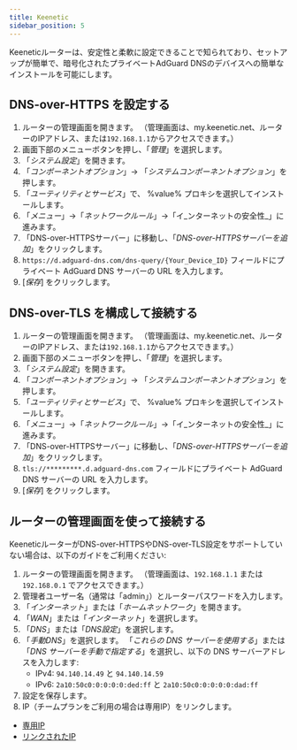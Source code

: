 ```yaml
---
title: Keenetic
sidebar_position: 5
---
```


Keeneticルーターは、安定性と柔軟に設定できることで知られており、セットアップが簡単で、暗号化されたプライベートAdGuard DNSのデバイスへの簡単なインストールを可能にします。

## DNS-over-HTTPS を設定する

1. ルーターの管理画面を開きます。 （管理画面は、my.keenetic.net、ルーターのIPアドレス、または`192.168.1.1`からアクセスできます。）
2. 画面下部のメニューボタンを押し、「_管理_」を選択します。
3. 「_システム設定_」を開きます。
4. 「_コンポーネントオプション_」→ 「_システムコンポーネントオプション_」を押します。
5. 「_ユーティリティとサービス_」で、 %value% プロキシを選択してインストールします。
6. 「_メニュー_」→「_ネットワークルール_」→「イ_ンターネットの安全性_」に進みます。
7. 「DNS-over-HTTPSサーバー」に移動し、「_DNS-over-HTTPSサーバーを追加_」をクリックします。
8. `https://d.adguard-dns.com/dns-query/{Your_Device_ID}` フィールドにプライベート AdGuard DNS サーバーの URL を入力します。
9. [_保存_] をクリックします。

## DNS-over-TLS を構成して接続する

1. ルーターの管理画面を開きます。 （管理画面は、my.keenetic.net、ルーターのIPアドレス、または`192.168.1.1`からアクセスできます。）
2. 画面下部のメニューボタンを押し、「_管理_」を選択します。
3. 「_システム設定_」を開きます。
4. 「_コンポーネントオプション_」→ 「_システムコンポーネントオプション_」を押します。
5. 「_ユーティリティとサービス_」で、 %value% プロキシを選択してインストールします。
6. 「_メニュー_」→「_ネットワークルール_」→「イ_ンターネットの安全性_」に進みます。
7. 「DNS-over-HTTPSサーバー」に移動し、「_DNS-over-HTTPSサーバーを追加_」をクリックします。
8. `tls://*********.d.adguard-dns.com` フィールドにプライベート AdGuard DNS サーバーの URL を入力します。
9. [_保存_] をクリックします。

## ルーターの管理画面を使って接続する

KeeneticルーターがDNS-over-HTTPSやDNS-over-TLS設定をサポートしていない場合は、以下のガイドをご利用ください:

1. ルーターの管理画面を開きます。 （管理画面は、`192.168.1.1` または `192.168.0.1` でアクセスできます。）
2. 管理者ユーザー名（通常は「admin」）とルーターパスワードを入力します。
3. 「_インターネット_」または「_ホームネットワーク_」を開きます。
4. 「_WAN_」または「_インターネット_」を選択します。
5. 「_DNS_」または「_DNS設定_」を選択します。
6. 「_手動DNS_」を選択します。 「_これらの DNS サーバーを使用する_」または 「_DNS サーバーを手動で指定する_」を選択し、以下の DNS サーバーアドレスを入力します:
    - IPv4: `94.140.14.49` と `94.140.14.59`
    - IPv6: `2a10:50c0:0:0:0:0:ded:ff` と `2a10:50c0:0:0:0:0:dad:ff`
7. 設定を保存します。
8. IP（チームプランをご利用の場合は専用IP）をリンクします。

- [専用IP](/private-dns/connect-devices/other-options/dedicated-ip.md)
- [リンクされたIP](/private-dns/connect-devices/other-options/linked-ip.md)
